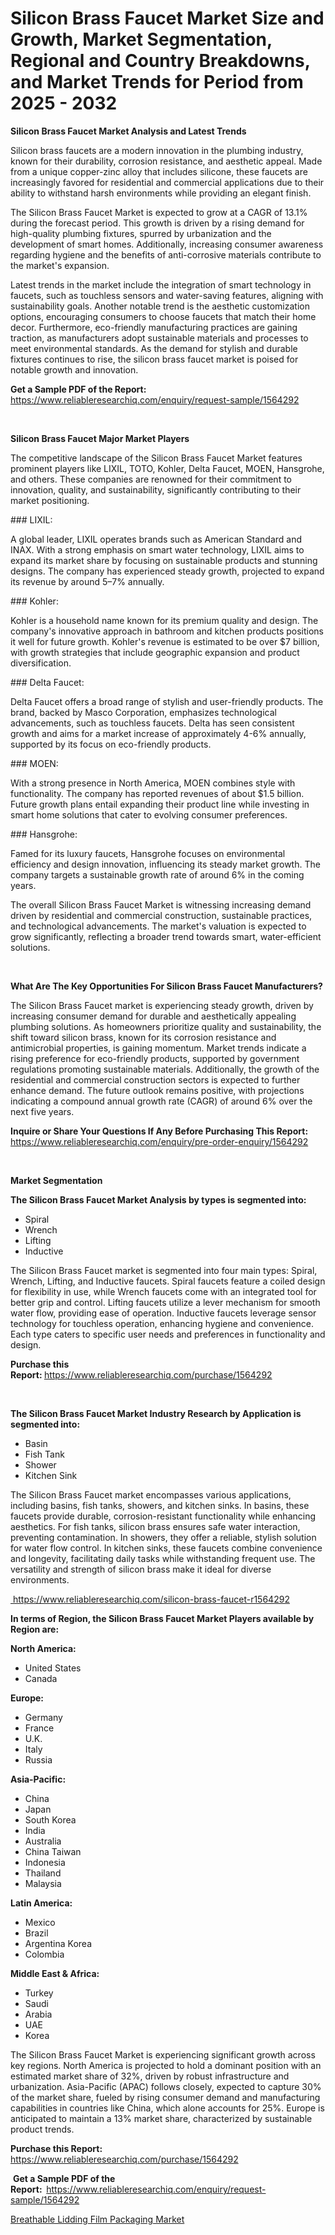 <p><h1>Silicon Brass Faucet Market Size and Growth, Market Segmentation, Regional and Country Breakdowns, and Market Trends for Period from 2025 -  2032</h1></p><p><strong>Silicon Brass Faucet Market Analysis and Latest Trends</strong></p>
<p><p>Silicon brass faucets are a modern innovation in the plumbing industry, known for their durability, corrosion resistance, and aesthetic appeal. Made from a unique copper-zinc alloy that includes silicone, these faucets are increasingly favored for residential and commercial applications due to their ability to withstand harsh environments while providing an elegant finish.</p><p>The Silicon Brass Faucet Market is expected to grow at a CAGR of 13.1% during the forecast period. This growth is driven by a rising demand for high-quality plumbing fixtures, spurred by urbanization and the development of smart homes. Additionally, increasing consumer awareness regarding hygiene and the benefits of anti-corrosive materials contribute to the market's expansion. </p><p>Latest trends in the market include the integration of smart technology in faucets, such as touchless sensors and water-saving features, aligning with sustainability goals. Another notable trend is the aesthetic customization options, encouraging consumers to choose faucets that match their home decor. Furthermore, eco-friendly manufacturing practices are gaining traction, as manufacturers adopt sustainable materials and processes to meet environmental standards. As the demand for stylish and durable fixtures continues to rise, the silicon brass faucet market is poised for notable growth and innovation.</p></p>
<p><strong>Get a Sample PDF of the Report:&nbsp;</strong> <a href="https://www.reliableresearchiq.com/enquiry/request-sample/1564292?utm_campaign=2446&utm_medium=2&utm_source=Github&utm_content=ia&utm_term=28022025&utm_id=silicon-brass-faucet">https://www.reliableresearchiq.com/enquiry/request-sample/1564292</a></p>
<p>&nbsp;</p>
<p><strong>Silicon Brass Faucet Major Market Players</strong></p>
<p><p>The competitive landscape of the Silicon Brass Faucet Market features prominent players like LIXIL, TOTO, Kohler, Delta Faucet, MOEN, Hansgrohe, and others. These companies are renowned for their commitment to innovation, quality, and sustainability, significantly contributing to their market positioning.</p><p>### LIXIL:</p><p>A global leader, LIXIL operates brands such as American Standard and INAX. With a strong emphasis on smart water technology, LIXIL aims to expand its market share by focusing on sustainable products and stunning designs. The company has experienced steady growth, projected to expand its revenue by around 5–7% annually.</p><p>### Kohler:</p><p>Kohler is a household name known for its premium quality and design. The company's innovative approach in bathroom and kitchen products positions it well for future growth. Kohler's revenue is estimated to be over $7 billion, with growth strategies that include geographic expansion and product diversification.</p><p>### Delta Faucet:</p><p>Delta Faucet offers a broad range of stylish and user-friendly products. The brand, backed by Masco Corporation, emphasizes technological advancements, such as touchless faucets. Delta has seen consistent growth and aims for a market increase of approximately 4-6% annually, supported by its focus on eco-friendly products.</p><p>### MOEN:</p><p>With a strong presence in North America, MOEN combines style with functionality. The company has reported revenues of about $1.5 billion. Future growth plans entail expanding their product line while investing in smart home solutions that cater to evolving consumer preferences.</p><p>### Hansgrohe:</p><p>Famed for its luxury faucets, Hansgrohe focuses on environmental efficiency and design innovation, influencing its steady market growth. The company targets a sustainable growth rate of around 6% in the coming years.</p><p>The overall Silicon Brass Faucet Market is witnessing increasing demand driven by residential and commercial construction, sustainable practices, and technological advancements. The market's valuation is expected to grow significantly, reflecting a broader trend towards smart, water-efficient solutions.</p></p>
<p>&nbsp;</p>
<p><strong>What Are The Key Opportunities For Silicon Brass Faucet Manufacturers?</strong></p>
<p><p>The Silicon Brass Faucet market is experiencing steady growth, driven by increasing consumer demand for durable and aesthetically appealing plumbing solutions. As homeowners prioritize quality and sustainability, the shift toward silicon brass, known for its corrosion resistance and antimicrobial properties, is gaining momentum. Market trends indicate a rising preference for eco-friendly products, supported by government regulations promoting sustainable materials. Additionally, the growth of the residential and commercial construction sectors is expected to further enhance demand. The future outlook remains positive, with projections indicating a compound annual growth rate (CAGR) of around 6% over the next five years.</p></p>
<p><strong>Inquire or Share Your Questions If Any Before Purchasing This Report:</strong> <a href="https://www.reliableresearchiq.com/enquiry/pre-order-enquiry/1564292?utm_campaign=2446&utm_medium=2&utm_source=Github&utm_content=ia&utm_term=28022025&utm_id=silicon-brass-faucet">https://www.reliableresearchiq.com/enquiry/pre-order-enquiry/1564292</a></p>
<p>&nbsp;</p>
<p><strong>Market Segmentation</strong></p>
<p><strong>The Silicon Brass Faucet Market Analysis by types is segmented into:</strong></p>
<p><ul><li>Spiral</li><li>Wrench</li><li>Lifting</li><li>Inductive</li></ul></p>
<p><p>The Silicon Brass Faucet market is segmented into four main types: Spiral, Wrench, Lifting, and Inductive faucets. Spiral faucets feature a coiled design for flexibility in use, while Wrench faucets come with an integrated tool for better grip and control. Lifting faucets utilize a lever mechanism for smooth water flow, providing ease of operation. Inductive faucets leverage sensor technology for touchless operation, enhancing hygiene and convenience. Each type caters to specific user needs and preferences in functionality and design.</p></p>
<p><strong>Purchase this Report:&nbsp;</strong><a href="https://www.reliableresearchiq.com/purchase/1564292?utm_campaign=2446&utm_medium=2&utm_source=Github&utm_content=ia&utm_term=28022025&utm_id=silicon-brass-faucet">https://www.reliableresearchiq.com/purchase/1564292</a></p>
<p>&nbsp;</p>
<p><strong>The Silicon Brass Faucet Market Industry Research by Application is segmented into:</strong></p>
<p><ul><li>Basin</li><li>Fish Tank</li><li>Shower</li><li>Kitchen Sink</li></ul></p>
<p><p>The Silicon Brass Faucet market encompasses various applications, including basins, fish tanks, showers, and kitchen sinks. In basins, these faucets provide durable, corrosion-resistant functionality while enhancing aesthetics. For fish tanks, silicon brass ensures safe water interaction, preventing contamination. In showers, they offer a reliable, stylish solution for water flow control. In kitchen sinks, these faucets combine convenience and longevity, facilitating daily tasks while withstanding frequent use. The versatility and strength of silicon brass make it ideal for diverse environments.</p></p>
<p><a href="https://www.reliableresearchiq.com/silicon-brass-faucet-r1564292?utm_campaign=2446&utm_medium=2&utm_source=Github&utm_content=ia&utm_term=28022025&utm_id=silicon-brass-faucet">&nbsp;https://www.reliableresearchiq.com/silicon-brass-faucet-r1564292</a></p>
<p><strong>In terms of Region, the Silicon Brass Faucet Market Players available by Region are:</strong></p>
<p>
    <p> <strong> North America: </strong>
        <ul>
            <li>United States</li>
            <li>Canada</li>
        </ul>
        </p> 
    <p> <strong> Europe: </strong>
        <ul>
            <li>Germany</li>
            <li>France</li>
            <li>U.K.</li>
            <li>Italy</li>
            <li>Russia</li>
        </ul>
        </p> 
    <p> <strong> Asia-Pacific: </strong>
        <ul>
            <li>China</li>
            <li>Japan</li>
            <li>South Korea</li>
            <li>India</li>
            <li>Australia</li>
            <li>China Taiwan</li>
            <li>Indonesia</li>
            <li>Thailand</li>
            <li>Malaysia</li>
        </ul>
        </p> 
    <p> <strong> Latin America: </strong>
        <ul>
            <li>Mexico</li>
            <li>Brazil</li>
            <li>Argentina Korea</li>
            <li>Colombia</li>
        </ul>
        </p> 
    <p> <strong> Middle East & Africa: </strong>
        <ul>
            <li>Turkey</li>
            <li>Saudi</li>
            <li>Arabia</li>
            <li>UAE</li>
            <li>Korea</li>
        </ul>
    </p>
    </p>
<p><p>The Silicon Brass Faucet Market is experiencing significant growth across key regions. North America is projected to hold a dominant position with an estimated market share of 32%, driven by robust infrastructure and urbanization. Asia-Pacific (APAC) follows closely, expected to capture 30% of the market share, fueled by rising consumer demand and manufacturing capabilities in countries like China, which alone accounts for 25%. Europe is anticipated to maintain a 13% market share, characterized by sustainable product trends.</p></p>
<p><strong>Purchase this Report: </strong><a href="https://www.reliableresearchiq.com/purchase/1564292?utm_campaign=2446&utm_medium=2&utm_source=Github&utm_content=ia&utm_term=28022025&utm_id=silicon-brass-faucet">https://www.reliableresearchiq.com/purchase/1564292</a></p>
<p>&nbsp;<strong>Get a Sample PDF of the Report:&nbsp;&nbsp;</strong><a href="https://www.reliableresearchiq.com/enquiry/request-sample/1564292?utm_campaign=2446&utm_medium=2&utm_source=Github&utm_content=ia&utm_term=28022025&utm_id=silicon-brass-faucet">https://www.reliableresearchiq.com/enquiry/request-sample/1564292</a></p>
<p><strong></strong></p>
<p><p><a href="https://github.com/JosephineMcguire65/Market-Research-Report-List-1/blob/main/breathable-lidding-film-packaging-market.md?utm_campaign=2446&utm_medium=2&utm_source=Github&utm_content=ia&utm_term=28022025&utm_id=silicon-brass-faucet">Breathable Lidding Film Packaging Market</a></p></p>